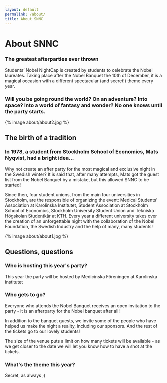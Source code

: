 ```yaml
---
layout: default
permalink: /about/
title: About SNNC
---
```


<div class="about-bg">
	<div class="container">
		<div class="text-block">
			<div class="header-block">
				<h1>
					About SNNC
				</h1>
				<h3>
					The greatest afterparties ever thrown
				</h3>
			</div>
			<p>
			  Students’ Nobel NightCap is created by students to celebrate the Nobel laureates. Taking place after the Nobel Banquet the 10th of December, it is a magical occasion with a different spectacular (and secret!) theme every year.
			</p>
			<h3>
				Will you be going round the world? On an adventure? Into space? Into a world of fantasy and wonder? No one knows until the party starts.
			</h3>
			<div class="image-border">
				{% image about/about2.jpg %}
			</div>
			<h2>
				The birth of a tradition
			</h2>
			<h3>
				In 1978, a student from Stockholm School of Economics, Mats Nyqvist, had a bright idea...
			</h3>
			<p>
				Why not create an after party for the most magical and exclusive night in the Swedish winter? It is said that, after many attempts, Mats got the guest list from the Nobel Banquet by a mistake, but this allowed SNNC to be started! 
			</p>
			<p>
				Since then, four student unions, from the main four universities in Stockholm, are the responsible of organizing the event: Medical Students’ Association at Karolinska Institutet, Student Association at Stockholm School of Economics, Stockholm University Student Union and Tekniska Högskolan Studentkår at KTH. Every year a different university takes over the creation of an unforgettable night with the collaboration of the Nobel Foundation, the Swedish Industry and the help of many, many students!
			</p>
			<div class="image-border">
				{% image about/about1.jpg %}
			</div>
			<h2>
				Questions, questions
			</h2>
			<h3>
			  Who is hosting this year's party?
			</h3>
			<p>
				This year the party will be hosted by Medicinska Föreningen at Karolinska institutet
			</p>
			<h3>
				Who gets to go? 
			</h3>
			<p>
				Everyone who attends the Nobel Banquet receives an open invitation to the party - it is an afterparty for the Nobel banquet after all!
			</p>
			<p>
				In addition to the banquet guests, we invite some of the people who have helped us make the night a reality, including our sponsors. And the rest of the tickets go to our lovely students!
			</p>
			<p>
				The size of the venue puts a limit on how many tickets will be available - as we get closer to the date we will let you know how to have a shot at the tickets. 
			</p>
			<h3>
				What's the theme this year?
			</h3>
			<p>
				Secret, as always ;)
			</p>
		</div>
	</div>
</div>

